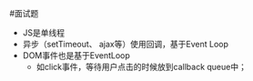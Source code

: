 #面试题 


- JS是单线程
- 异步（setTimeout、 ajax等）使用回调，基于Event Loop
- DOM事件也是基于EventLoop
	- 如click事件，等待用户点击的时候放到callback queue中；